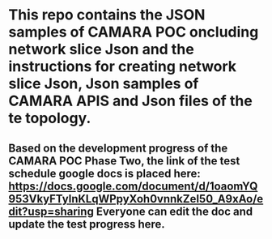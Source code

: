 # This repo contains the JSON samples of CAMARA POC oncluding network slice Json and the instructions for creating network slice Json, Json samples of CAMARA APIS and Json files of the te topology.
## Based on the development progress of the CAMARA POC Phase Two, the link of the test schedule google docs is placed here: https://docs.google.com/document/d/1oaomYQ953VkyFTylnKLqWPpyXoh0vnnkZeI50_A9xAo/edit?usp=sharing  Everyone can edit the doc and update the test progress here.
